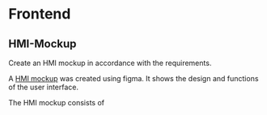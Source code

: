 # Frontend

## HMI-Mockup

Create an HMI mockup in accordance with the requirements.


A [HMI mockup](https://www.figma.com/file/LafaEbsEgrPlpfGFD248Ht/Eva?type=design&node-id=0-1&mode=design&t=WLknTuXN0PHTvYjs-0) was created using figma. It shows the design and functions of the user interface. 

The HMI mockup consists of 

